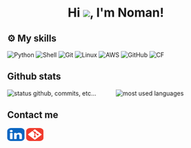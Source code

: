 # <p align="center">Hi <img src="https://raw.githubusercontent.com/marcos-inja/marcos-inja/main/gifs/hi.gif" width="35px">, I'm Noman!</p>


## ⚙️ My skills
![Python](https://img.shields.io/badge/python-%230095D5.svg?&style=for-the-badge&logo=python&logoColor=white) ![Shell](https://img.shields.io/badge/Shell_Script-121011?style=for-the-badge&logo=gnu-bash&logoColor=white) ![Git](https://img.shields.io/badge/git%20-%23F05033.svg?&style=for-the-badge&logo=git&logoColor=white&Color=c95410) ![Linux]( https://img.shields.io/badge/Linux-FCC624?style=for-the-badge&logo=linux&logoColor=black) ![AWS](https://img.shields.io/badge/Amazon_AWS-FF9900?style=for-the-badge&logo=amazonaws&logoColor=white) ![GitHub](https://img.shields.io/badge/GitHub_Actions-2088FF?style=for-the-badge&logo=github-actions&logoColor=white) ![CF](https://img.shields.io/badge/Cloudflare-F38020?style=for-the-badge&logo=Cloudflare&logoColor=white)


##  Github stats

<div style="display:flex; justify-content:center;">
    <img alt="status github, commits, etc..." width="400px" src="https://github-readme-stats.vercel.app/api?username=NaumanNahian&count_private=true&show_icons=true&custom_title=Github&theme=algolia&bg_color=0,000000,130F40&layout=compact&border_radius=8"
    />
    <img alt="most used languages" width="400px" src="https://github-readme-stats.vercel.app/api/top-langs/?username=NaumanNahian&count_private=true&theme=algolia&bg_color=0,000000,130F40&layout=compact&border_radius=8&langs_count=20&hide=hack,swift,kotlin,objective-c"/>
</div>


## Contact me 

<a href="https://www.linkedin.com/in/nomanmd" target="blank"><img align="center" src="https://raw.githubusercontent.com/tandpfun/skill-icons/main/icons/LinkedIn.svg" alt="hridoyalhazard" height="30" width="40" /></a> <a href="https://github.com/NaumanNahian" target="blank"><img align="center" src="https://raw.githubusercontent.com/tandpfun/skill-icons/main/icons/Git.svg" alt="HridoyHazard" height="30" width="40" /></a>
